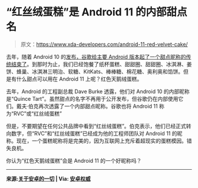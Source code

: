 # “红丝绒蛋糕”是 Android 11 的内部甜点名

> 原文：<https://www.xda-developers.com/android-11-red-velvet-cake/>

去年，随着 Android 10 的[发布，谷歌给主要 Android 版本起了一个甜点昵称](https://www.xda-developers.com/google-releases-stable-android-10-for-pixel-smartphones/)[的传统结束了](https://www.xda-developers.com/android-10-android-q-brand-redesign/)。到那时为止，我们已经饱餐了纸杯蛋糕、甜甜圈、甜甜圈、冰淇淋、姜饼、蜂巢、冰淇淋三明治、软糖、KitKats、棒棒糖、棉花糖、奥利奥和馅饼。但是有什么甜点可以用在 Android 11 上呢？红色天鹅绒蛋糕。

去年，Android 的工程副总裁 Dave Burke 透露，他们对 Android 10 的内部昵称是“Quince Tart”。虽然甜点的名字不再用于公开发布，但谷歌仍在内部使用它们。戴夫·伯克再次透露了一个内部甜点昵称。谷歌也将 Android 11 称为“RVC”或“红丝绒蛋糕”

但是，不要期望在任何公共品牌中看到“红丝绒蛋糕”。伯克表示，他们已经正式转向数字，但“RVC”和“红丝绒蛋糕”已经成为他的工程师团队对 Android 11 的昵称。现在，一个蛋糕昵称将是完美的，因为互联网上充斥着超现实的蛋糕模因。错失良机。

你认为“红色天鹅绒蛋糕”会是 Android 11 的一个好昵称吗？

* * *

**来源:[关于安卓的一切](https://www.youtube.com/watch?v=9fKkxdQQ3jE&feature=youtu.be&t=466) | Via: [安卓权威](https://www.androidauthority.com/android-11-dessert-name-1140726/)**